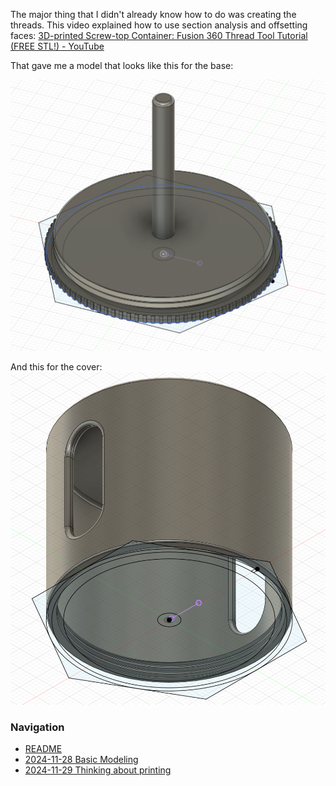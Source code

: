 The major thing that I didn't already know how to do was creating the threads. This video explained how to use section analysis and offsetting faces: [3D-printed Screw-top Container: Fusion 360 Thread Tool Tutorial (FREE STL!) - YouTube](https://www.youtube.com/watch?v=UWMlJ_kNNMU)

That gave me a model that looks like this for the base:

![](Pasted%20image%2020241128120105.png)

And this for the cover:
![](Pasted%20image%2020241128120218.png)

### Navigation
* [README](README.md)
* [2024-11-28 Basic Modeling](2024-11-28%20Basic%20Modeling.md)
* [2024-11-29 Thinking about printing](2024-11-29%20Thinking%20about%20printing.md)

